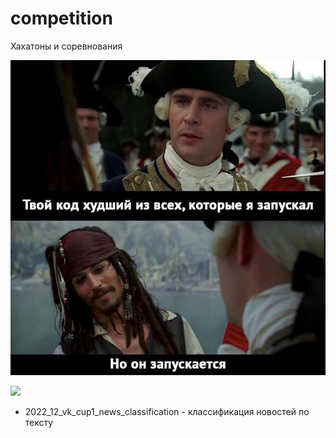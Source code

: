 # competition

Хахатоны и соревнования

![Screenshot](logo.jpg)

<img src="path/to/logo.jpg" width="500">

* 2022_12_vk_cup1_news_classification - классификация новостей по тексту

